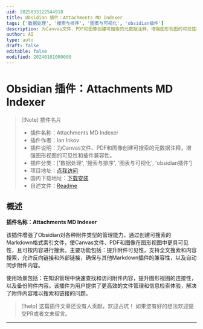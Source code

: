 ```yaml
---
uid: 2025033122544918
title: Obsidian 插件：Attachments MD Indexer
tags: ['数据处理', '搜索与排序', '图表与可视化', 'obsidian插件']
description: 为Canvas文件、PDF和图像创建可搜索的元数据注释，增强图形视图的可见性和插件兼容性。
author: AI
type: auto
draft: false
editable: false
modified: 20240101000000
---
```


# Obsidian 插件：Attachments MD Indexer

> [!Note] 插件名片
> - 插件名称：Attachments MD Indexer
> - 插件作者：Ian Inkov
> - 插件说明：为Canvas文件、PDF和图像创建可搜索的元数据注释，增强图形视图的可见性和插件兼容性。
> - 插件分类：['数据处理', '搜索与排序', '图表与可视化', 'obsidian插件']
> - 项目地址：[点我访问](https://github.com/iinkov/obsidian-attachments-md-indexer)
> - 国内下载地址：[下载安装](https://pkmer.cn/products/plugin/pluginMarket/?attachments-md-indexer)
> - 自述文件：[Readme](https://ghproxy.net/https://raw.githubusercontent.com/iinkov/obsidian-attachments-md-indexer/main/README.md)



## 概述

**插件名称：Attachments MD Indexer**

该插件增强了Obsidian对各种附件类型的管理能力，通过创建可搜索的Markdown格式索引文件，使Canvas文件、PDF和图像在图形视图中更具可见性，且可按内容进行搜索。主要功能包括：提升附件可见性，支持全文搜索和内容搜索，允许反向链接和外部链接，确保与其他Markdown插件的兼容性，以及自动同步附件内容。

使用场景包括：在知识管理中快速查找和访问附件内容，提升图形视图的连接性，以及备份附件内容。该插件为用户提供了更高效的文件管理和信息检索体验，解决了附件内容难以搜索和链接的问题。


> [!help] 
> 这篇插件文章还没有人贡献，欢迎占坑！
> 如果您有好的想法欢迎提交PR或者文末留言。
> 

---



